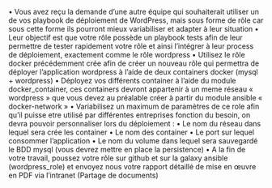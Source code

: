 • Vous avez reçu la demande d’une autre équipe qui souhaiterait utiliser un de vos playbook de
déploiement de WordPress, mais sous forme de rôle car sous cette forme ils pourront mieux variabiliser et adapter à leur situation
• Leur objectif est que votre rôle possède un playbook tests afin de leur permettre de tester 
rapidement votre rôle et ainsi l’intégrer à leur process de déploiement, exactement comme le rôle wordpress
• Utilisez le rôle docker précédemment crée afin de créer un nouveau rôle qui permettra de déployer 
l’application wordpress à l’aide de deux containers docker (mysql + wordpress) 
• Déployez vos différents container à l’aide du module docker_container, ces containers devront appartenir à un meme réseau « wordpress » que vous devez au préalable créer à partir du module ansible « docker-network »
• Variabilisez un maximum de paramètres de ce role afin qu’il puisse etre utilisé par différentes entreprises fonction du besoin, on devra pouvoir personnaliser lors du déploiement : • Le nom du réseau dans lequel sera crée les container
• Le nom des container
• Le port sur lequel consommer l’application 
• Le nom du volume dans lequel sera sauvegardé le BDD mysql (vous devrez mettre en place la persistence)
• A la fin de votre travail, poussez votre rôle sur github et sur la galaxy ansible (wordpress_role) et 
envoyez nous votre rapport détaillé de mise en œuvre en PDF via l’intranet (Partage de 
documents)
